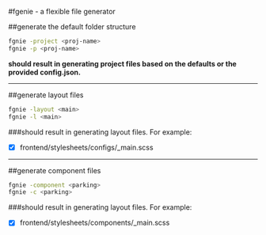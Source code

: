 #fgenie - a flexible file generator

##generate the default folder structure

```bash
fgnie -project <proj-name>
fgnie -p <proj-name>
```

**should result in generating project files based on the defaults or the 
provided config.json.**

---

##generate layout files

```bash
fgnie -layout <main>
fgnie -l <main>
```

###should result in generating layout files. For example:
- [x] frontend/stylesheets/configs/_main.scss

---

##generate component files

```bash
fgnie -component <parking>
fgnie -c <parking>
```

###should result in generating layout files. For example:
- [x] frontend/stylesheets/components/_main.scss
